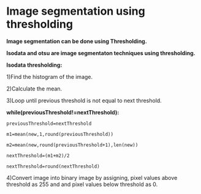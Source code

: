 # Image segmentation using thresholding

__Image segmentation can be done using Thresholding.__

__Isodata and otsu are image segmentaton techniques using thresholding.__ 

__Isodata thresholding:__

1)Find the histogram of the image.

2)Calculate the mean.

3)Loop until previous threshold is not equal to next threshold.

__while(previousThreshold!=nextThreshold):__
    
    previousThreshold=nextThreshold
    
    m1=mean(new,1,round(previousThreshold))
    
    m2=mean(new,round(previousThreshold+1),len(new))
    
    nextThreshold=(m1+m2)/2
 
    nextThreshold=round(nextThreshold)

4)Convert image into binary image by assigning, pixel values above threshold as 255 and and pixel values below threshold as 0.
